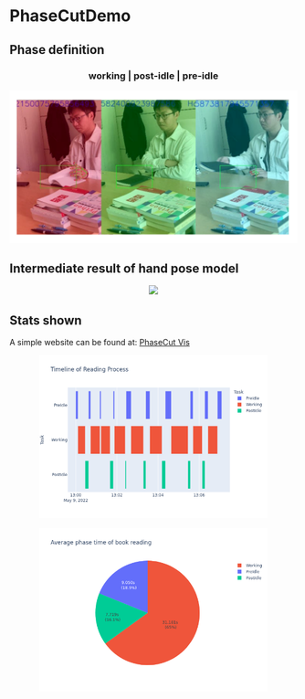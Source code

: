 # PhaseCutDemo


## Phase definition

### <center>working | post-idle | pre-idle</center>


 <p align="center">
  <img src="./data/all.png" alt="drawing" width="600"/>
</p>

## Intermediate result of hand pose model

 <p align="center">
  <img src="./data/output.gif" />
</p>


## Stats shown
A simple website can be found at: [PhaseCut Vis](https://phase-cut.azurewebsites.net/)


 <p align="center">
  <img src="./data/timeline_chart.png" width=400/>
</p>

 <p align="center">
  <img src="./data/pie_chart.png" width=400/>
</p>
